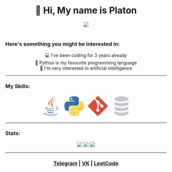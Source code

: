 <h1 align="center">👋 Hi, My name is Platon</h1>

<div align="center">
  <a href="#"><img src="https://media.giphy.com/media/765ccrAiB0g9z6EApL/giphy.gif"/></a>
</div>

<br>

### Here's something you might be interested in:
<div align="center">
  💻 I've been coding for 3 years already<br>
  👅 Python is my favourite programming language<br>
  🤔 I'm very interested in artificial intelligence
</div>

______

### My Skills:
<div align="center">
  <a href="#"><img src="java.svg" width="70px"/></a>
  <a href="#"><img src="python.svg" width="70px"/></a>
  <a href="#"><img src="git.svg" width="70px"/></a>
  <a href="#"><img src="database.svg" width="70px"/></a>
</div>

______

### Stats:
<div align="center">
  <a href="#"><img src="http://github-profile-summary-cards.vercel.app/api/cards/repos-per-language?username=pIat0n&theme=github_dark"></a>
  <a href="#"><img src="http://github-profile-summary-cards.vercel.app/api/cards/stats?username=pIat0n&theme=github_dark"></a>
  <a href="#"><img src="http://github-profile-summary-cards.vercel.app/api/cards/profile-details?username=pIat0n&theme=github_dark"></a>
</div>

______

<div align="center">

  ### [Telegram](https://t.me/pIat0n) | [VK](https://vk.com/pIat0n) | [LeetCode](https://leetcode.com/pIat0n)
</div>
